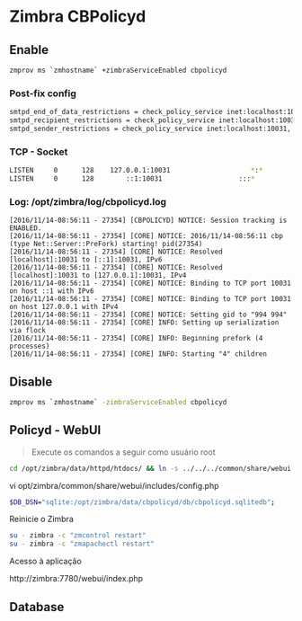 # Zimbra CBPolicyd

## Enable

```bash
zmprov ms `zmhostname` +zimbraServiceEnabled cbpolicyd
```

### Post-fix config

```bash
smtpd_end_of_data_restrictions = check_policy_service inet:localhost:10031
smtpd_recipient_restrictions = check_policy_service inet:localhost:10031, reject_non_fqdn_recipient, permit_sasl_authenticated, permit_mynetworks, reject_unlisted_recipient, reject_invalid_helo_hostname, reject_non_fqdn_sender, permit
smtpd_sender_restrictions = check_policy_service inet:localhost:10031, check_sender_access regexp:/opt/zimbra/common/conf/tag_as_originating.re, permit_mynetworks, permit_sasl_authenticated, permit_tls_clientcerts, check_sender_access regexp:/opt/zimbra/common/conf/tag_as_foreign.re
```

### TCP - Socket

```bash
LISTEN     0      128    127.0.0.1:10031                    *:*                   users:(("cbpolicyd",pid=27359,fd=6),("cbpolicyd",pid=27358,fd=6),("cbpolicyd",pid=27357,fd=6),("cbpolicyd",pid=27356,fd=6),("cbpolicyd",pid=27354,fd=6))
LISTEN     0      128        ::1:10031                   :::*                   users:(("cbpolicyd",pid=27359,fd=5),("cbpolicyd",pid=27358,fd=5),("cbpolicyd",pid=27357,fd=5),("cbpolicyd",pid=27356,fd=5),("cbpolicyd",pid=27354,fd=5))
```

### Log: /opt/zimbra/log/cbpolicyd.log

```text
[2016/11/14-08:56:11 - 27354] [CBPOLICYD] NOTICE: Session tracking is ENABLED.
[2016/11/14-08:56:11 - 27354] [CORE] NOTICE: 2016/11/14-08:56:11 cbp (type Net::Server::PreFork) starting! pid(27354)
[2016/11/14-08:56:11 - 27354] [CORE] NOTICE: Resolved [localhost]:10031 to [::1]:10031, IPv6
[2016/11/14-08:56:11 - 27354] [CORE] NOTICE: Resolved [localhost]:10031 to [127.0.0.1]:10031, IPv4
[2016/11/14-08:56:11 - 27354] [CORE] NOTICE: Binding to TCP port 10031 on host ::1 with IPv6
[2016/11/14-08:56:11 - 27354] [CORE] NOTICE: Binding to TCP port 10031 on host 127.0.0.1 with IPv4
[2016/11/14-08:56:11 - 27354] [CORE] NOTICE: Setting gid to "994 994"
[2016/11/14-08:56:11 - 27354] [CORE] INFO: Setting up serialization via flock
[2016/11/14-08:56:11 - 27354] [CORE] INFO: Beginning prefork (4 processes)
[2016/11/14-08:56:11 - 27354] [CORE] INFO: Starting "4" children
```

## Disable

```bash
zmprov ms `zmhostname` -zimbraServiceEnabled cbpolicyd
```

## Policyd - WebUI

> Execute os comandos a seguir como usuário root

```bash
cd /opt/zimbra/data/httpd/htdocs/ && ln -s ../../../common/share/webui
```

vi opt/zimbra/common/share/webui/includes/config.php

```bash
$DB_DSN="sqlite:/opt/zimbra/data/cbpolicyd/db/cbpolicyd.sqlitedb";
```

Reinicie o Zimbra

```bash
su - zimbra -c "zmcontrol restart"
su - zimbra -c "zmapachectl restart"
```

Acesso à aplicação

http://zimbra:7780/webui/index.php

## Database



